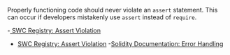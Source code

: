 Properly functioning code should never violate an `assert` statement. This can occur if developers mistakenly use `assert` instead of `require`.

-[ SWC Registry: Assert Violation](https://smartcontractsecurity.github.io/SWC-registry/docs/SWC-110)

- [SWC Registry: Assert Violation](https://smartcontractsecurity.github.io/SWC-registry/docs/SWC-123) -[Solidity Documentation: Error Handling](https://solidity.readthedocs.io/en/latest/control-structures.html?highlight%3Dassert#error-handling-assert-require-revert-and-exceptions)
